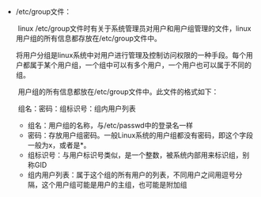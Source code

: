 - /etc/group文件：

    ​	linux /etc/group文件时有关于系统管理员对用户和用户组管理的文件，linux用户组的所有信息都存放在/etc/group文件中。

    ​	将用户分组是linux系统中对用户进行管理及控制访问权限的一种手段。每个用户都属于某个用户组，一个组中可以有多个用户，一个用户也可以属于不同的组。

    ​	用户组的所有信息都放在/etc/group文件中。此文件的格式如下：

    ​	组名：密码：组标识号：组内用户列表

    -  组名：用户组的名称，与/etc/passwd中的登录名一样
    -  密码：存放用户组密码。一般Linux系统的用户组都没有密码，即这个字段一般为x，或者是*。
    -  组标识号：与用户标识号类似，是一个整数，被系统内部用来标识组，别称GID
    -  组内用户列表：属于这个组的所有用户的列表，不同用户之间用逗号分隔，这个用户组可能是用户的主组，也可能是附加组
